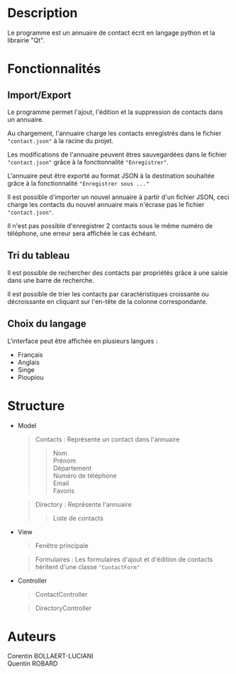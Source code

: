 # Description

Le programme est un annuaire de contact écrit en langage python et la librairie "Qt". 

# Fonctionnalités

## Import/Export

Le programme permet l'ajout, l'édition et la suppression de contacts dans un annuaire.

Au chargement, l'annuaire charge les contacts enregistrés dans le fichier ```"contact.json"``` à la racine du projet.

Les modifications de l'annuaire peuvent êtres sauvegardées dans le fichier ```"contact.json"``` grâce à la fonctionnalité ```"Enregistrer"```.

L'annuaire peut être exporté au format JSON à la destination souhaitée grâce à la fonctionnalité ```"Enregistrer sous ..."```

Il est possible d'importer un nouvel annuaire à partir d'un fichier JSON, ceci charge les contacts du nouvel annuaire mais n'écrase pas le fichier ```"contact.json"```.

Il n'est pas possible d'enregistrer 2 contacts sous le même numéro de téléphone, une erreur sera affichée le cas échéant.
## Tri du tableau

Il est possible de rechercher des contacts par propriétés grâce à une saisie dans une barre de recherche.

Il est possible de trier les contacts par caractéristiques croissante ou décroissante en cliquant sur l'en-tête de la colonne correspondante.

## Choix du langage

L'interface peut être affichée en plusieurs langues :

- Français
- Anglais
- Singe
- Pioupiou

# Structure
- Model
    > Contacts : Représente un contact dans l'annuaire
    >> Nom  
    >> Prénom  
    >> Département    
    >> Numéro de téléphone  
    >> Email  
    >> Favoris  

    > Directory : Représente l'annuaire
    >> Liste de contacts
- View
    > Fenêtre principale

    > Formulaires : Les formulaires d'ajout et d'édition de contacts héritent d'une classe ```"ContactForm"``` 
- Controller
    > ContactController

    > DirectoryController

# Auteurs

Corentin BOLLAERT-LUCIANI  
Quentin ROBARD
 